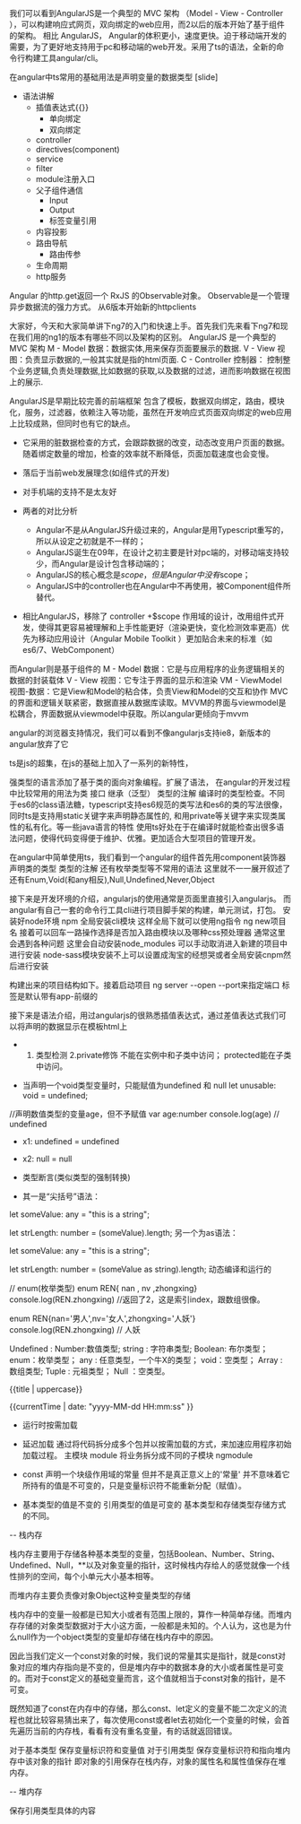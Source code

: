 我们可以看到AngularJS是一个典型的 MVC 架构 （Model - View - Controller ），可以构建响应式网页，双向绑定的web应用，而2以后的版本开始了基于组件的架构。 
相比 AngularJS， Angular的体积更小，速度更快。迫于移动端开发的需要，为了更好地支持用于pc和移动端的web开发。采用了ts的语法，全新的命令行构建工具angular/cli。

在angular中ts常用的基础用法是声明变量的数据类型
[slide]
- 语法讲解
  - 插值表达式{{}}
    - 单向绑定
    - 双向绑定
  - controller
  - directives(component)
  - service
  - filter
  - module注册入口
  - 父子组件通信
    - Input
    - Output
    - 标签变量引用
  - 内容投影
  - 路由导航
    - 路由传参
  - 生命周期
  - http服务

Angular 的http.get返回一个 RxJS 的Observable对象。 Observable是一个管理异步数据流的强力方式。
从6版本开始新的httpclients 

大家好，今天和大家简单讲下ng7的入门和快速上手。首先我们先来看下ng7和现在我们用的ng1的版本有哪些不同以及架构的区别。
AngularJS 是一个典型的 MVC 架构 
M - Model  数据：数据实体,用来保存页面要展示的数据.
V - View      视图：负责显示数据的,一般其实就是指的html页面.
C - Controller 控制器： 控制整个业务逻辑,负责处理数据,比如数据的获取,以及数据的过滤，进而影响数据在视图上的展示.

AngularJS是早期比较完善的前端框架 包含了模板，数据双向绑定，路由，模块化，服务，过滤器，依赖注入等功能，虽然在开发响应式页面双向绑定的web应用上比较成熟，但同时也有它的缺点。
- 它采用的脏数据检查的方式，会跟踪数据的改变，动态改变用户页面的数据。随着绑定数量的增加，检查的效率就不断降低，页面加载速度也会变慢。
- 落后于当前web发展理念(如组件式的开发)
- 对手机端的支持不是太友好

- 两者的对比分析
  - Angular不是从AngularJS升级过来的，Angular是用Typescript重写的，所以从设定之初就是不一样的；
  - AngularJS诞生在09年，在设计之初主要是针对pc端的，对移动端支持较少，而Angular是设计包含移动端的；
  - AngularJS的核心概念是$scope，但是Angular中没有$scope；
  - AngularJS中的controller也在Angular中不再使用，被Component组件所替代。

* 相比AngularJS，移除了 controller +$scope 作用域的设计，改用组件式开发，使得其更容易被理解和上手性能更好（渲染更快，变化检测效率更高）优先为移动应用设计（Angular Mobile Toolkit ）更加贴合未来的标准（如es6/7、WebComponent）

而Angular则是基于组件的
M - Model 数据：它是与应用程序的业务逻辑相关的数据的封装载体
V - View 视图：它专注于界面的显示和渲染
VM - ViewModel 视图-数据：它是View和Model的粘合体，负责View和Model的交互和协作
MVC的界面和逻辑关联紧密，数据直接从数据库读取。MVVM的界面与viewmodel是松耦合，界面数据从viewmodel中获取。所以angular更倾向于mvvm

angular的浏览器支持情况，我们可以看到不像angularjs支持ie8，新版本的angular放弃了它

ts是js的超集，在js的基础上加入了一系列的新特性，

强类型的语言添加了基于类的面向对象编程。扩展了语法，
在angular的开发过程中比较常用的用法为类 接口 继承（泛型） 类型的注解 编译时的类型检查。不同于es6的class语法糖，typescript支持es6规范的类写法和es6的类的写法很像，同时ts是支持用static关键字来声明静态属性的,
和用private等关键字来实现类属性的私有化。等一些java语言的特性
使用ts好处在于在编译时就能检查出很多语法问题，使得代码变得便于维护、优雅。更加适合大型项目的管理开发。

在angular中简单使用ts，我们看到一个angular的组件首先用component装饰器声明类的类型 类型的注解
还有枚举类型等不常用的语法 这里就不一一展开叙述了
还有Enum,Void(和any相反),Null,Undefined,Never,Object

接下来是开发环境的介绍，angularjs的使用通常是页面里直接引入angularjs。
而angular有自己一套的命令行工具cli进行项目脚手架的构建，单元测试，打包。
安装好node环境 npm 全局安装cli模块 这样全局下就可以使用ng指令 ng new项目名 接着可以回车一路操作选择是否加入路由模块以及哪种css预处理器
通常这里会遇到各种问题 这里会自动安装node_modules 可以手动取消进入新建的项目中进行安装 node-sass模块安装不上可以设置成淘宝的经想哭或者全局安装cnpm然后进行安装

构建出来的项目结构如下。接着启动项目 ng server --open --port来指定端口
标签是默认带有app-前缀的

接下来是语法介绍，用过angularjs的很熟悉插值表达式，通过差值表达式我们可以将声明的数据显示在模板html上

- 1. 类型检测 2.private修饰 不能在实例中和子类中访问； protected能在子类中访问。

- 当声明一个void类型变量时，只能赋值为undefined 和 null
let unusable: void = undefined;

//声明数值类型的变量age，但不予赋值
var age:number
console.log(age) // undefined
- x1: undefined = undefined
- x2: null = null

- 类型断言(类似类型的强制转换)
- 其一是“尖括号”语法：

let someValue: any = "this is a string";

let strLength: number = (<string>someValue).length;
另一个为as语法：

let someValue: any = "this is a string";

let strLength: number = (someValue as string).length;
动态编译和运行的

// enum(枚举类型)
enum REN{ nan , nv ,zhongxing}
console.log(REN.zhongxing)  //返回了2，这是索引index，跟数组很像。

enum REN{nan='男人',nv='女人',zhongxing='人妖'}
console.log(REN.zhongxing)  // 人妖

Undefined :
Number:数值类型;
string : 字符串类型;
Boolean: 布尔类型；
enum：枚举类型；
any : 任意类型，一个牛X的类型；
void：空类型；
Array : 数组类型;
Tuple : 元祖类型；
Null ：空类型。

<!--过滤器-->
<p>{{title | uppercase}}</p>
<p>{{currentTime | date: "yyyy-MM-dd HH:mm:ss" }}</p>

- 运行时按需加载
- 延迟加载 通过将代码拆分成多个包并以按需加载的方式，来加速应用程序初始加载过程。
主模块 module 将业务拆分成不同的子模块 ngmodule


- const 声明一个块级作用域的常量 但并不是真正意义上的'常量' 并不意味着它所持有的值是不可变的，只是变量标识符不能重新分配（赋值）。
- 基本类型的值是不变的 引用类型的值是可变的
基本类型和存储类型存储方式的不同。

-- 栈内存

栈内存主要用于存储各种基本类型的变量，包括Boolean、Number、String、Undefined、Null，**以及对象变量的指针，这时候栈内存给人的感觉就像一个线性排列的空间，每个小单元大小基本相等。

而堆内存主要负责像对象Object这种变量类型的存储

栈内存中的变量一般都是已知大小或者有范围上限的，算作一种简单存储。而堆内存存储的对象类型数据对于大小这方面，一般都是未知的。个人认为，这也是为什么null作为一个object类型的变量却存储在栈内存中的原因。

因此当我们定义一个const对象的时候，我们说的常量其实是指针，就是const对象对应的堆内存指向是不变的，但是堆内存中的数据本身的大小或者属性是可变的。而对于const定义的基础变量而言，这个值就相当于const对象的指针，是不可变。

既然知道了const在内存中的存储，那么const、let定义的变量不能二次定义的流程也就比较容易猜出来了，每次使用const或者let去初始化一个变量的时候，会首先遍历当前的内存栈，看看有没有重名变量，有的话就返回错误。

对于基本类型 保存变量标识符和变量值
对于引用类型 保存变量标识符和指向堆内存中该对象的指针 
即对象的引用保存在栈内存，对象的属性名和属性值保存在堆内存。

-- 堆内存

保存引用类型具体的内容